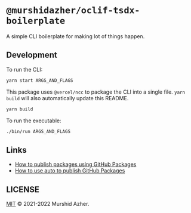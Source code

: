 # `@murshidazher/oclif-tsdx-boilerplate`

A simple CLI boilerplate for making lot of things happen.

## Development

To run the CLI:

```bash
yarn start ARGS_AND_FLAGS
```

This package uses `@vercel/ncc` to package the CLI into a single file. `yarn build` will also automatically update this README.

```bash
yarn build
```

To run the executable:

```bash
./bin/run ARGS_AND_FLAGS
```

## Links

- [How to publish packages using GitHub Packages](https://javascript.plainenglish.io/publishing-private-npm-packages-using-github-packages-415993cd2da8)
- [How to use auto to publish GitHub Packages](https://intuit.github.io/auto/docs/build-platforms/github-actions)

## LICENSE

[MIT](./LICENSE) &copy; 2021-2022 Murshid Azher.
